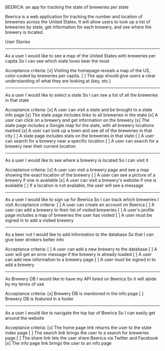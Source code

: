 BEERICA: an app for tracking the state of breweries per state

Beerica is a web application for tracking the number and location of breweries across the United States.
It will allow users to look up a list of breweries by state, get information for each brewery, and see where
the brewery is located.


User Stories

---
As a user
I would like to see a map of the United States with breweries per capita
So I can see which state loves beer the most

Acceptance criteria:
[x] Visiting the homepage reveals a map of the US, color-coded by breweries per capita.
[ ] The app should give users a clear understanding of what they are looking at (key, etc.)

---
As a user
I would like to select a state
So I can see a list of all the breweries in that state

Acceptance criteria:
[x] A user can visit a state and be brought to a state info page
[x] The state page includes links to all breweries in the state
[x] A user can click on a brewery and get information on the brewery
[x] The state page includes a Google map for the state, with all brewery locations marked
[x] A user can look up a town and see all of the breweries in that city
[ ] A state page includes stats on the breweries in that state
[ ] A user can search for a brewery near a specific location
[ ] A user can search for a brewery near their current location

---
As a user
I would like to see where a brewery is located
So I can visit it

Acceptance criteria:
[x] A user can visit a brewery page and see a map showing the exact location of the brewery
[ ] A user can see a picture of a brewery if one is available
[x] A user can visit a brewery's website if one is available
[ ] If a location is not available, the user will see a message

---
As a user
I would like to sign up for Beerica
So I can track which breweries I visit
Acceptance criteria:
[ ] A user can create an account on Beerica
[ ] A user can add a brewery to their list of visited breweries
[ ] A user's profile page includes a map of breweries the user has visited
[ ] A user must be signed in to add a visited brewery


---
As a beer nut
I would like to add information to the database
So that I can give beer drinkers better info

Acceptance criteria:
[ ] A user can add a new brewery to the database
[ ] A user will get an error message if the brewery is already loaded
[ ] A user can add new information to a brewery page
[ ] A user must be signed in to add a brewery


---
As Brewery DB
I would like to have my API listed on Beerica
So it will abide by my terms of use

Acceptance criteria:
[x] Brewery DB is mentioned in the info page
[ ] Brewery DB is featured in a footer

---
As a user
I would like to navigate the top bar of Beerica
So I can easily get around the website

Acceptance criteria:
[x] The home page link returns the user to the state index page
[ ] The search link brings the user to a search for breweries page
[ ] The share link lets the user share Beerica via Twitter and Facebook
[x] The info page link brings the user to an info page
